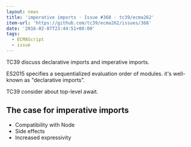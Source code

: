 ```yaml
---
layout: news
title: 'imperative imports · Issue #368 · tc39/ecma262'
item-url: 'https://github.com/tc39/ecma262/issues/368'
date: '2016-02-07T23:44:51+00:00'
tags:
  - ECMAScript
  - issue
---
```

TC39 discuss declarative imports and imperative imports.

ES2015 specifies a sequentialized evaluation order of modules. it's well-known as "declarative imports".

TC39 consider about top-level await.

## The case for imperative imports

- Compatibility with Node
- Side effects
- Increased expressivity
